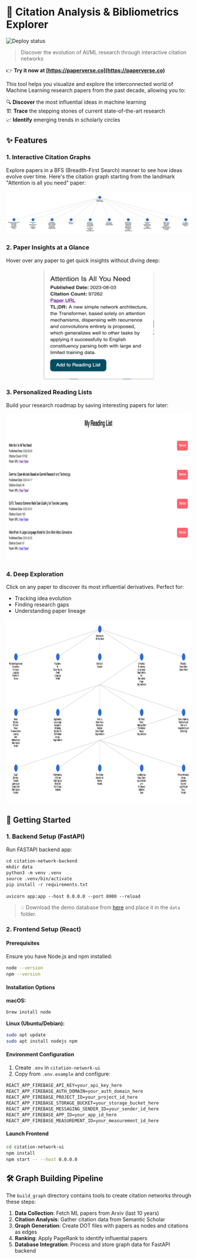# 🎯 Citation Analysis & Bibliometrics Explorer
![Deploy status](https://github.com/akashe/ML-Papers-Citation-Analysis/actions/workflows/deploy.yml/badge.svg)


> Discover the evolution of AI/ML research through interactive citation networks

👉 **Try it now at [https://paperverse.co](https://paperverse.co)**

This tool helps you visualize and explore the interconnected world of Machine Learning research papers from the past decade, allowing you to:

🔍 **Discover** the most influential ideas in machine learning  
🏗️ **Trace** the stepping stones of current state-of-the-art research  
📈 **Identify** emerging trends in scholarly circles

## ✨ Features

### 1. Interactive Citation Graphs
Explore papers in a BFS (Breadth-First Search) manner to see how ideas evolve over time. Here's the citation graph starting from the landmark "Attention is all you need" paper:

<p align="center">
<img src="build_graph/pngs/graph.png" alt="Graph">  
</p>

### 2. Paper Insights at a Glance
Hover over any paper to get quick insights without diving deep:

<p align="center">
<img src="build_graph/pngs/paper_card.png" alt="Paper card" width="300" height="300"/>  
</p>

### 3. Personalized Reading Lists
Build your research roadmap by saving interesting papers for later:

<p align="center">
<img src="build_graph/pngs/reading_list.png" alt="Reading list" width="800" height="400"/>  
</p>

### 4. Deep Exploration
Click on any paper to discover its most influential derivatives. Perfect for:
- Tracking idea evolution
- Finding research gaps
- Understanding paper lineage

<p align="center">
<img src="build_graph/pngs/multi_level.png" alt="Multi level" width="900" height="500"/>  
</p>

## 🚀 Getting Started

### 1. Backend Setup (FastAPI)
   
Run FASTAPI backend app:
```
cd citation-network-backend
mkdir data
python3 -m venv .venv
source .venv/bin/activate
pip install -r requirements.txt 

uvicorn app:app --host 0.0.0.0 --port 8000 --reload
```

> 💡 Download the demo database from [here](s3://gifs-and-vids/citations_data.db) and place it in the `data` folder.
   

### 2. Frontend Setup (React)

#### Prerequisites
Ensure you have Node.js and npm installed:
   
```bash
node --version
npm --version
```

#### Installation Options

**macOS:**
```bash
brew install node
```

**Linux (Ubuntu/Debian):**
```bash
sudo apt update
sudo apt install nodejs npm
```

#### Environment Configuration
1. Create `.env` in `citation-network-ui`
2. Copy from `.env.example` and configure:
```
REACT_APP_FIREBASE_API_KEY=your_api_key_here
REACT_APP_FIREBASE_AUTH_DOMAIN=your_auth_domain_here
REACT_APP_FIREBASE_PROJECT_ID=your_project_id_here
REACT_APP_FIREBASE_STORAGE_BUCKET=your_storage_bucket_here
REACT_APP_FIREBASE_MESSAGING_SENDER_ID=your_sender_id_here
REACT_APP_FIREBASE_APP_ID=your_app_id_here
REACT_APP_FIREBASE_MEASUREMENT_ID=your_measurement_id_here
```

#### Launch Frontend

```bash
cd citation-network-ui
npm install
npm start -- --host 0.0.0.0
```

## 🛠️ Graph Building Pipeline

The `build_graph` directory contains tools to create citation networks through these steps:

1. **Data Collection**: Fetch ML papers from Arxiv (last 10 years)
2. **Citation Analysis**: Gather citation data from Semantic Scholar
3. **Graph Generation**: Create DOT files with papers as nodes and citations as edges
4. **Ranking**: Apply PageRank to identify influential papers
5. **Database Integration**: Process and store graph data for FastAPI backend
